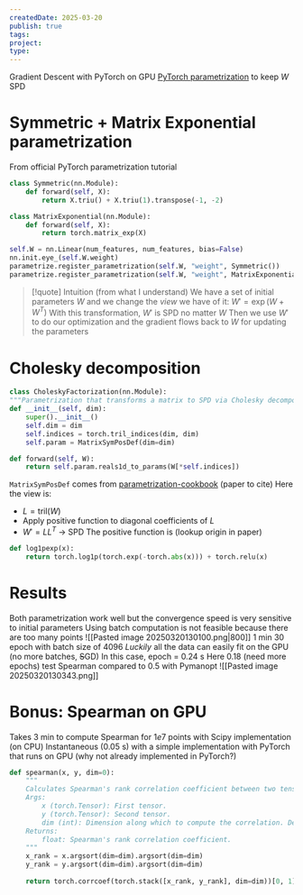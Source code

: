 ```yaml
---
createdDate: 2025-03-20
publish: true
tags: 
project: 
type:
---
```

Gradient Descent with PyTorch on GPU
[PyTorch parametrization](https://pytorch.org/tutorials/intermediate/parametrizations.html) to keep $W$ SPD

# Symmetric + Matrix Exponential parametrization

From official PyTorch parametrization tutorial

```python
class Symmetric(nn.Module):
	def forward(self, X):
		return X.triu() + X.triu(1).transpose(-1, -2)

class MatrixExponential(nn.Module):
	def forward(self, X):
		return torch.matrix_exp(X)
```

```python
self.W = nn.Linear(num_features, num_features, bias=False)
nn.init.eye_(self.W.weight)
parametrize.register_parametrization(self.W, "weight", Symmetric())
parametrize.register_parametrization(self.W, "weight", MatrixExponential())
```

> [!quote] Intuition (from what I understand)
> We have a set of initial parameters $W$ and we change the *view* we have of it: $W' = \exp(W + W^T)$
> With this transformation, $W'$ is SPD no matter $W$
> Then we use $W'$ to do our optimization and the gradient flows back to $W$ for updating the parameters

# Cholesky decomposition

```python
class CholeskyFactorization(nn.Module):
"""Parametrization that transforms a matrix to SPD via Cholesky decomposition"""
def __init__(self, dim):
	super().__init__()
	self.dim = dim
	self.indices = torch.tril_indices(dim, dim)
	self.param = MatrixSymPosDef(dim=dim)

def forward(self, W):
	return self.param.reals1d_to_params(W[*self.indices])
```

`MatrixSymPosDef` comes from [parametrization-cookbook](https://gitlab.com/jbleger/parametrization-cookbook) (paper to cite)
Here the view is:
- $L = \text{tril}(W)$
- Apply positive function to diagonal coefficients of $L$
- $W' = LL^T$ -> SPD
The positive function is (lookup origin in paper)
```python
def log1pexp(x):
    return torch.log1p(torch.exp(-torch.abs(x))) + torch.relu(x)
```

# Results

Both parametrization work well but the convergence speed is very sensitive to initial parameters
Using batch computation is not feasible because there are too many points
![[Pasted image 20250320130100.png|800]]
1 min 30 epoch with batch size of 4096
*Luckily* all the data can easily fit on the GPU (no more batches, ~~S~~GD)
In this case, epoch = 0.24 s
Here 0.18 (need more epochs) test Spearman compared to 0.5 with Pymanopt
![[Pasted image 20250320130343.png]]

# Bonus: Spearman on GPU
Takes 3 min to compute Spearman for $1e7$ points with Scipy implementation (on CPU)
Instantaneous (0.05 s) with a simple implementation with PyTorch that runs on GPU (why not already implemented in PyTorch?)
```python
def spearman(x, y, dim=0):
	"""
	Calculates Spearman's rank correlation coefficient between two tensors.
	Args:
		x (torch.Tensor): First tensor.
		y (torch.Tensor): Second tensor.
		dim (int): Dimension along which to compute the correlation. Default: 0.
	Returns:
		float: Spearman's rank correlation coefficient.
	"""
	x_rank = x.argsort(dim=dim).argsort(dim=dim)
	y_rank = y.argsort(dim=dim).argsort(dim=dim)
	
	return torch.corrcoef(torch.stack([x_rank, y_rank], dim=dim))[0, 1].item()
```